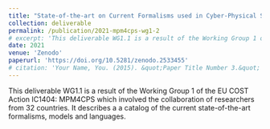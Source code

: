 ```yaml
---
title: "State-of-the-art on Current Formalisms used in Cyber-Physical Systems Development"
collection: deliverable
permalink: /publication/2021-mpm4cps-wg1-2
# excerpt: 'This deliverable WG1.1 is a result of the Working Group 1 of the EU COST Action IC1404: MPM4CPS which involved the collaboration of researchers from 32 countries. It describes a a catalog of the current state-of-the-art formalisms, models and languages which was made possible by the collaboration. '
date: 2021
venue: 'Zenodo'
paperurl: 'https://doi.org/10.5281/zenodo.2533455' 
# citation: 'Your Name, You. (2015). &quot;Paper Title Number 3.&quot; <i>Journal 1</i>. 1(3).'
---
```

This deliverable WG1.1 is a result of the Working Group 1 of the EU COST Action IC1404: MPM4CPS which involved the collaboration of researchers from 32 countries. It describes a a catalog of the current state-of-the-art formalisms, models and languages.
